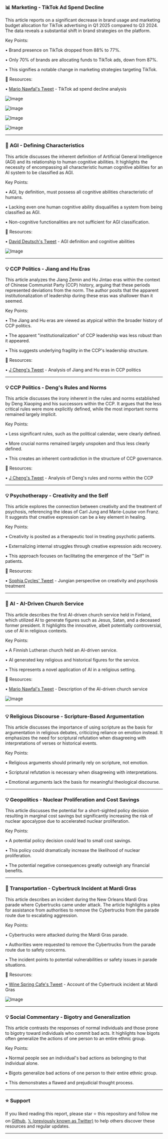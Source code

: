 ### 📊 Marketing - TikTok Ad Spend Decline

This article reports on a significant decrease in brand usage and marketing budget allocation for TikTok advertising in Q1 2025 compared to Q3 2024.  The data reveals a substantial shift in brand strategies on the platform.

Key Points:

• Brand presence on TikTok dropped from 88% to 77%.


• Only 70% of brands are allocating funds to TikTok ads, down from 87%.


• This signifies a notable change in marketing strategies targeting TikTok.


🔗 Resources:

• [Mario Nawfal's Tweet](https://x.com/MarioNawfal/status/1898292606100033897) - TikTok ad spend decline analysis

![Image](https://pbs.twimg.com/media/GlgT3icW8AAFJz9?format=jpg&name=small)

![Image](https://pbs.twimg.com/media/GlgT3iUXIAA18qj?format=jpg&name=small)

![Image](https://pbs.twimg.com/media/GldX2BnXoAACTfY?format=jpg&name=240x240)

![Image](https://pbs.twimg.com/media/GldYA9-XIAADsHe?format=jpg&name=360x360)


---

### 🤖 AGI - Defining Characteristics

This article discusses the inherent definition of Artificial General Intelligence (AGI) and its relationship to human cognitive abilities.  It highlights the necessity of encompassing all characteristic human cognitive abilities for an AI system to be classified as AGI.

Key Points:

• AGI, by definition, must possess all cognitive abilities characteristic of humans.


•  Lacking even one human cognitive ability disqualifies a system from being classified as AGI.


• Non-cognitive functionalities are not sufficient for AGI classification.


🔗 Resources:

• [David Deutsch's Tweet](https://x.com/DeutschExplains/status/1898262870292402393) - AGI definition and cognitive abilities

![Image](https://pbs.twimg.com/ext_tw_video_thumb/1898261971905974272/pu/img/lOCWkIIlRrYuD5s1.jpg)


---

### 💡 CCP Politics - Jiang and Hu Eras

This article analyzes the Jiang Zemin and Hu Jintao eras within the context of Chinese Communist Party (CCP) history, arguing that these periods represented deviations from the norm.  The author posits that the apparent institutionalization of leadership during these eras was shallower than it seemed.

Key Points:

• The Jiang and Hu eras are viewed as atypical within the broader history of CCP politics.


•  The apparent "institutionalization" of CCP leadership was less robust than it appeared.


•  This suggests underlying fragility in the CCP's leadership structure.


🔗 Resources:

• [J Cheng's Tweet](https://x.com/JChengWSJ/status/1898271252223295806) - Analysis of Jiang and Hu eras in CCP politics


---

### 💡 CCP Politics - Deng's Rules and Norms

This article discusses the irony inherent in the rules and norms established by Deng Xiaoping and his successors within the CCP. It argues that the less critical rules were more explicitly defined, while the most important norms remained largely implicit.

Key Points:

• Less significant rules, such as the political calendar, were clearly defined.


• More crucial norms remained largely unspoken and thus less clearly defined.


• This creates an inherent contradiction in the structure of CCP governance.


🔗 Resources:

• [J Cheng's Tweet](https://x.com/JChengWSJ/status/1898273228055077299) - Analysis of Deng's rules and norms within the CCP


---

### 💡 Psychotherapy - Creativity and the Self

This article explores the connection between creativity and the treatment of psychosis, referencing the ideas of Carl Jung and Marie-Louise von Franz.  It suggests that creative expression can be a key element in healing.

Key Points:

•  Creativity is posited as a therapeutic tool in treating psychotic patients.


•  Externalizing internal struggles through creative expression aids recovery.


•  This approach focuses on facilitating the emergence of the "Self" in patients.


🔗 Resources:

• [Sophia Cycles' Tweet](https://x.com/SophiaCycles/status/1898125001175580884) -  Jungian perspective on creativity and psychosis treatment


---

### 🤖 AI - AI-Driven Church Service

This article describes the first AI-driven church service held in Finland, which utilized AI to generate figures such as Jesus, Satan, and a deceased former president.  It highlights the innovative, albeit potentially controversial, use of AI in religious contexts.

Key Points:

• A Finnish Lutheran church held an AI-driven service.


• AI generated key religious and historical figures for the service.


•  This represents a novel application of AI in a religious setting.



🔗 Resources:

• [Mario Nawfal's Tweet](https://x.com/MarioNawfal/status/1898272473545576481) - Description of the AI-driven church service

![Image](https://pbs.twimg.com/media/GlgBhRUW4AABTcM?format=jpg&name=small)


---

### 💡 Religious Discourse - Scripture-Based Argumentation

This article discusses the importance of using scripture as the basis for argumentation in religious debates, criticizing reliance on emotion instead.  It emphasizes the need for scriptural refutation when disagreeing with interpretations of verses or historical events.

Key Points:

•  Religious arguments should primarily rely on scripture, not emotion.


•  Scriptural refutation is necessary when disagreeing with interpretations.


•  Emotional arguments lack the basis for meaningful theological discourse.



---

### 💡 Geopolitics - Nuclear Proliferation and Cost Savings

This article discusses the potential for a short-sighted policy decision resulting in marginal cost savings but significantly increasing the risk of nuclear apocalypse due to accelerated nuclear proliferation.

Key Points:

• A potential policy decision could lead to small cost savings.


• This policy could dramatically increase the likelihood of nuclear proliferation.


• The potential negative consequences greatly outweigh any financial benefits.



---

### 🚀 Transportation - Cybertruck Incident at Mardi Gras

This article describes an incident during the New Orleans Mardi Gras parade where Cybertrucks came under attack.  The article highlights a plea for assistance from authorities to remove the Cybertrucks from the parade route due to escalating aggression.

Key Points:

• Cybertrucks were attacked during the Mardi Gras parade.


•  Authorities were requested to remove the Cybertrucks from the parade route due to safety concerns.


•  The incident points to potential vulnerabilities or safety issues in parade situations.


🔗 Resources:

• [Wine Spring Cafe's Tweet](https://x.com/winespringcafe/status/1898240998876053618) - Account of the Cybertruck incident at Mardi Gras

![Image](https://pbs.twimg.com/amplify_video_thumb/1898240541004824576/img/k7lamDQrsBJG4tyH.jpg)


---

### 💡 Social Commentary - Bigotry and Generalization

This article contrasts the responses of normal individuals and those prone to bigotry toward individuals who commit bad acts. It highlights how bigots often generalize the actions of one person to an entire ethnic group.

Key Points:

• Normal people see an individual's bad actions as belonging to that individual alone.


• Bigots generalize bad actions of one person to their entire ethnic group.


• This demonstrates a flawed and prejudicial thought process.


---

### ⭐️ Support

If you liked reading this report, please star ⭐️ this repository and follow me on [Github](https://github.com/Drix10), [𝕏 (previously known as Twitter)](https://x.com/DRIX_10_) to help others discover these resources and regular updates.

---